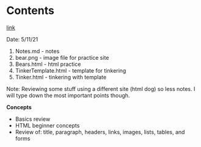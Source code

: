 # Contents
[link](https://www.htmldog.com/guides/html/beginner/gettingstarted/)

Date: 5/11/21

1. Notes.md - notes
2. bear.png - image file for practice site
3. Bears.html - html practice
4. TinkerTemplate.html - template for tinkering
5. Tinker.html - tinkering with template


Note: Reviewing some stuff using a different site (html dog) so less notes. I will type down the most important points though. 

**Concepts**
- Basics review
- HTML beginner concepts
- Review of: title, paragraph, headers, links, images, lists, tables, and forms 